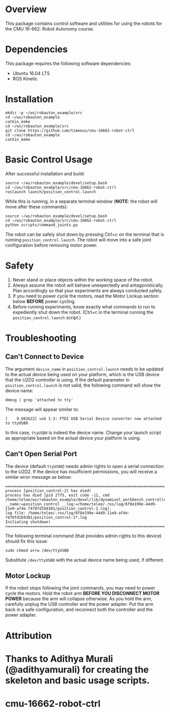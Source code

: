 # Overview
This package contains control software and utilities for using the robots for the CMU 16-662: Robot Autonomy course.

# Dependencies
This package requires the following software dependencies:
- Ubuntu 16.04 LTS
- ROS Kinetic

# Installation
```
mkdir -p ~/ws/robauton_example/src
cd ~/ws/robauton_example
catkin_make
cd ~/ws/robauton_example/src
git clone https://github.com/timeous/cmu-16662-robot-ctrl
cd ~/ws/robauton_example
catkin_make
```

# Basic Control Usage
After successful installation and build:
```
source ~/ws/robauton_example/devel/setup.bash
cd ~/ws/robauton_example/src/cmu-16662-robot-ctrl
roslaunch launch/position_control.launch
```

While this is running, in a separate terminal window (**NOTE**: the robot will move after these commands):
```
source ~/ws/robauton_example/devel/setup.bash
cd ~/ws/robauton_example/src/cmu-16662-robot-ctrl
python scripts/command_joints.py
```

The robot can be safely shut down by pressing Ctrl+c on the terminal that is running `position_control.launch`. The robot will move into a safe joint configuration before removing motor power.

# Safety
1. Never stand or place objects within the working space of the robot.
2. Always assume the robot will behave unexpectedly and antagonistically. Plan accordingly so that your experiments are always conducted safely.
3. If you need to power cycle the motors, read the Motor Lockup section below **BEFORE** power cycling.
4. Before running experiments, know exactly what commands to run to expediently shut down the robot. (Ctrl+c in the terminal running the `position_control.launch` script.)

# Troubleshooting

## Can't Connect to Device
The argument `device_name` in `position_control.launch` needs to be updated to the actual device being used on your platform, which is the USB device that the U2D2 controller is using. If the default parameter in `position_control.launch` is not valid, the following command will show the device name:
```
dmesg | grep 'attached to tty'
```
The message will appear similar to:
```
[    9.602622] usb 1-3: FTDI USB Serial Device converter now attached to ttyUSB0
```
In this case, `ttyUSB0` is indeed the device name. Change your launch script as appropriate based on the actual device your platform is using.

## Can't Open Serial Port
The device (default `ttyUSB0`) needs admin rights to open a serial connection to the U2D2. If the device has insufficient permissions, you will receive a similar error message as below:
```
================================================================================REQUIRED process [position_control-2] has died!
process has died [pid 2775, exit code -11, cmd /home/telee/ws/robauton_example/devel/lib/dynamixel_workbench_controllers/position_control __name:=position_control __log:=/home/telee/.ros/log/6f8e199e-44d9-11e9-af4e-7470fd1b9301/position_control-2.log].
log file: /home/telee/.ros/log/6f8e199e-44d9-11e9-af4e-7470fd1b9301/position_control-2*.log
Initiating shutdown!
================================================================================
```
The following terminal command (that provides admin rights to this device) should fix this issue:
```
sudo chmod a+rw /dev/ttyUSB0
```
Substitute `/dev/ttyUSB0` with the actual device name being used, if different.

## Motor Lockup
If the robot stops following the joint commands, you may need to power cycle the motors. Hold the robot arm **BEFORE YOU DISCONNECT MOTOR POWER** because the arm will collapse otherwise. As you hold the arm, carefully unplug the USB controller and the power adapter. Put the arm back in a safe configuration, and reconnect both the controller and the power adapter.

# Attribution
Thanks to Adithya Murali (@adithyamurali) for creating the skeleton and basic usage scripts.
=======
# cmu-16662-robot-ctrl
